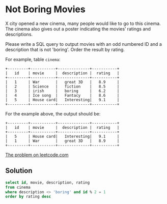 # Not Boring Movies

X city opened a new cinema, many people would like to go to this cinema.
The cinema also gives out a poster indicating the movies’ ratings and
descriptions.

Please write a SQL query to output movies with an odd numbered ID and a
description that is not 'boring'. Order the result by rating.

For example, table `cinema`:

```
+---------+-----------+--------------+-----------+
|   id    | movie     |  description |  rating   |
+---------+-----------+--------------+-----------+
|   1     | War       |   great 3D   |   8.9     |
|   2     | Science   |   fiction    |   8.5     |
|   3     | irish     |   boring     |   6.2     |
|   4     | Ice song  |   Fantacy    |   8.6     |
|   5     | House card|   Interesting|   9.1     |
+---------+-----------+--------------+-----------+
```

For the example above, the output should be:

```
+---------+-----------+--------------+-----------+
|   id    | movie     |  description |  rating   |
+---------+-----------+--------------+-----------+
|   5     | House card|   Interesting|   9.1     |
|   1     | War       |   great 3D   |   8.9     |
+---------+-----------+--------------+-----------+
```

[The problem on leetcode.com](https://leetcode.com/problems/not-boring-movies/)

## Solution

```sql
select id, movie, description, rating
from cinema
where description <> 'boring' and id % 2 = 1
order by rating desc
```
